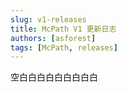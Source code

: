 ```yaml
---
slug: v1-releases
title: McPath V1 更新日志
authors: [asforest]
tags: [McPath, releases]
---
```


空白白白白白白白白白
